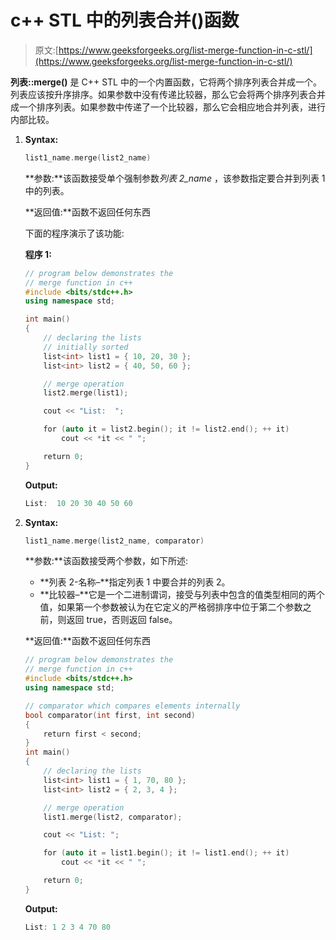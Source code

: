 # c++ STL 中的列表合并()函数

> 原文:[https://www.geeksforgeeks.org/list-merge-function-in-c-stl/](https://www.geeksforgeeks.org/list-merge-function-in-c-stl/)

**列表::merge()** 是 C++ STL 中的一个内置函数，它将两个排序列表合并成一个。列表应该按升序排序。如果参数中没有传递比较器，那么它会将两个排序列表合并成一个排序列表。如果参数中传递了一个比较器，那么它会相应地合并列表，进行内部比较。

1.  **Syntax:**

    ```cpp
    list1_name.merge(list2_name)

    ```

    **参数:**该函数接受单个强制参数*列表 2_name* ，该参数指定要合并到列表 1 中的列表。

    **返回值:**函数不返回任何东西

    下面的程序演示了该功能:

    **程序 1:**

    ```cpp
    // program below demonstrates the
    // merge function in c++
    #include <bits/stdc++.h>
    using namespace std;

    int main()
    {
        // declaring the lists
        // initially sorted
        list<int> list1 = { 10, 20, 30 };
        list<int> list2 = { 40, 50, 60 };

        // merge operation
        list2.merge(list1);

        cout << "List:  ";

        for (auto it = list2.begin(); it != list2.end(); ++ it)
            cout << *it << " ";

        return 0;
    }
    ```

    **Output:**

    ```cpp
    List:  10 20 30 40 50 60

    ```

2.  **Syntax:**

    ```cpp
    list1_name.merge(list2_name, comparator)

    ```

    **参数:**该函数接受两个参数，如下所述:

    *   **列表 2-名称–**指定列表 1 中要合并的列表 2。
    *   **比较器–**它是一个二进制谓词，接受与列表中包含的值类型相同的两个值，如果第一个参数被认为在它定义的严格弱排序中位于第二个参数之前，则返回 true，否则返回 false。

    **返回值:**函数不返回任何东西

    ```cpp
    // program below demonstrates the
    // merge function in c++
    #include <bits/stdc++.h>
    using namespace std;

    // comparator which compares elements internally
    bool comparator(int first, int second)
    {
        return first < second;
    }
    int main()
    {
        // declaring the lists
        list<int> list1 = { 1, 70, 80 };
        list<int> list2 = { 2, 3, 4 };

        // merge operation
        list1.merge(list2, comparator);

        cout << "List: ";

        for (auto it = list1.begin(); it != list1.end(); ++ it)
            cout << *it << " ";

        return 0;
    }
    ```

    **Output:**

    ```cpp
    List: 1 2 3 4 70 80

    ```